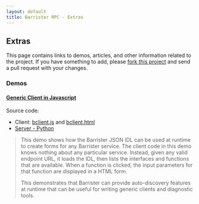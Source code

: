 ```yaml
---
layout: default
title: Barrister RPC - Extras
---
```


## Extras

This page contains links to demos, articles, and other information related to the project.  If you have 
something to add, please [fork this project](https://github.com/coopernurse/barrister-site) and send a 
pull request with your changes.

### Demos

#### [Generic Client in Javascript](bclient.html)

Source code: 

* Client: [bclient.js](https://github.com/coopernurse/barrister-site/blob/master/js/bclient.js) and 
[bclient.html](https://github.com/coopernurse/barrister-site/blob/master/bclient.html)
* [Server - Python](https://github.com/coopernurse/barrister-demo-contact/blob/master/python/server.py)

> This demo shows how the Barrister JSON IDL can be used at runtime to create forms for any 
> Barrister service.  The client code in this demo knows nothing about any particular service.
> Instead, given any valid endpoint URL, it loads the IDL, then lists the interfaces and functions
> that are available.  When a function is clicked, the input parameters for that function are displayed
> in a HTML form.
>
> This demonstrates that Barrister can provide auto-discovery features at runtime that can be useful for 
> writing generic clients and diagnostic tools.
